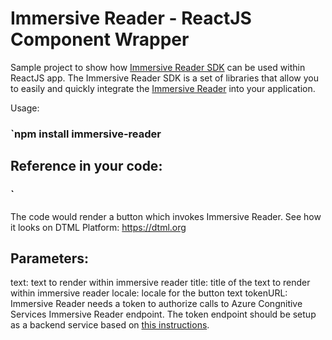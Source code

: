 
# Immersive Reader - ReactJS Component Wrapper

Sample project to show how [Immersive Reader SDK](https://github.com/microsoft/immersive-reader-sdk/)  can be used within ReactJS app. The Immersive Reader SDK is a set of libraries that allow you to easily and quickly integrate the [Immersive Reader](https://azure.microsoft.com/services/cognitive-services/immersive-reader/) into your application.

Usage: 

### `npm install immersive-reader

## Reference in your code:

### ` <ImmersiveReader text={this.state.text} title={this.state.title} locale={this.state.locale} tokenURL={this.state.TokenURL}>

The code would render a button which invokes Immersive Reader. See how it looks on DTML Platform: https://dtml.org

## Parameters:

text: text to render within immersive reader
title: title of the text to render within immersive reader
locale: locale for the button text
tokenURL: Immersive Reader needs a token to authorize calls to Azure Congnitive Services Immersive Reader endpoint. The token endpoint should be setup as a backend service based on [this instructions](https://docs.microsoft.com/en-us/azure/cognitive-services/immersive-reader/quickstarts/client-libraries?pivots=programming-language-csharp). 


